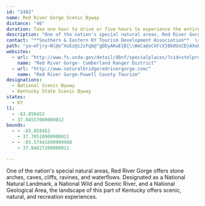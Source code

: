 ```yaml
---
id: "2482"
name: Red River Gorge Scenic Byway
distance: "46"
duration: Take one hour to drive or five hours to experience the entire byway.
description: "One of the nation's special natural areas, Red River Gorge offers stone arches, caves, cliffs, ravines, and waterflows. Designated as a National Natural Landmark, a National Wild and Scenic River, and a National Geological Area, the landscape of this part of Kentucky offers scenic, natural, and recreation experiences."
contact: "**Southern & Eastern KY Tourism Development Association**  \r\n 606-677-6095  \r\n\r\n"
path: "yu~eFjry~N|@o^XoEz@iJzFqb@^gDDyAKwE{B{\\WeCa@sCkFcX}BkOUsCD}AXoB|FsTv@cDl@yDb@yDHyBImC_BaHYeC?aBNkBb@_BhA_CzJ}OhAkAnA{@bDkBdCeAjCG|EXxAd@pH`Ej@RlBR`GP~BGxAk@lAmAxD_K|@gCn@sCJaDRmSXwDxUuz@h@yBHyAcAoWYmDi@gBsCaGy@y@mAw@wPuHcCa@mACcERiAYoAaAyE{I{AkBuAaAwHeDg@a@oAeBgLkRyAyCm@_CY_BOwBE{BNsBRsAn@yBbB_Dh@m@dBs@vF_BlFyBr@MfDIfOn@|DlAfAPdACx@Ur@]vAeA`RuOd@g@^s@RkACgAKq@oAaDi@eC?eDNmBTuAbA}C|C}GdDuPVy@vNcVrAeCXsBNcEEqBYqA_@i@yAoAyCaB}@aAo@_A{LcYo@sBI_ACmCpDk}@ZkEb@yCbCaJr@sB~@gBxCyE`JcKfCoBlBeA~BqAj@Yf@QdAYbMeAdA[p@_@`A_An@_AhHgPhB_DuAuBUk@Gs@AyCI_Ae@sA}BgEm@sAUaAKkBJyDl@{Ed@eB~@oBb@wABy@Y{D?mAFgAF[HYL]Vc@P_@p@wBj@iA^kBh@_BPw@D[Ba@j@sEDo@YiDM{ELcAtA}ELw@NaB?cAUgBC{@ZqCFmA?cAOiB}@eC_AsBqCkDg@{ASyEm@iGiDsN[sBg@oFAeCh@gICgFKaBiAcDUsAw@}ODsAReAIoAYcBHm@R_@bCGxBeBh@_ACs@_AkCEgBIm@c@_@yAYKQB_@p@g@NeA]aCc@_Bm@kD]y@eB{CiB{BUk@]eAcAaF_@_AoA_BcE{D}@qAyDyGwGoHsCqCwBaAmIuC_A?}CZ{C~@yExBk@JcBKwFsBgC?iBMy@W[_@SeACyAQg@UYkCkBKg@r@aFt@aE?mB]cEKi@o@wAaD{E{@_B}B_HYoBNiC\\gCnAoGb@qETu@n@eABYrFgB~QoIfHqBpGsC^YXc@h@uCHy@PoIEuIYcGK{Ig@iHNyDh@gFJgFa@_C_CmBKm@Dq@NYf@Wp@AhDXdAMlAk@d@YvFeF^m@Bs@OgA_@}@mA{A_Aw@kJsAoCGyC}@wB[_AYmBwAe@gAcBsAiA_CoAaAaFqB_B[mAQoBDyBMm@Wu@s@}@_BcCuKWkAa@{E?sBW{MZmDNe@nAkC`@gADkBEmA]_A}BiDiAw@o@{@Hq@pA{Cv@sAj@CfCmB|AyAxAQhCb@h@K^s@tAuJLWXS~Bs@lBRd@RpElDPHNIHUEs@oBsIy@aN]aCHeANYx@wAlAaAdCwAbBYfCs@|AIVENEb@YNOfDuCr@WPA`@CP?jBLJBd@@r@Fd@@\\DzAZl@Lf@J\\BL@h@Ed@Gp@Mv@YdAo@fFiFt@sDdAaC\\yAr@eBZkDR}ErBmFDoAo@uBu@_BsAuEg@q@yCaAqNs@}Ck@cDWo@My@y@[eAM{@CqBx@gGt@yD\\{CXsA^e@rAm@xFDlAL~@j@|BnCz@h@V@^Mn@w@d@oAHwA[sBGmIu@iPD{Bl@oAd@g@b@U~A]|BgAXC^J^^\\v@hC`HdAnFvBdEb@@vCuA\\Cb@Pt@fAhAdD^~BSxGHf@R^rC`CxAv@lAZdAA|Ar@~@Dn@`@Nf@Hv@OrBHj@N^nA`B?j@OlCHlBTlA?pANr@Rj@pAx@X`@PbAZl@rChAb@^D^E\\q@`@g@JCJNPh@?zHw@rE~@n@E^g@\\wENmAVY\\Eb@Ld@b@vGbHdAj@jFlAhANd@Ex@YlEcCn@Av@p@x@hBZ\\b@FxBEbCl@bDb@XZx@xAZ\\lGrDzBl@dAMv@k@\\m@pAkDd@oBd@w@|@m@z@?pCxAfAFjAYhBgAj@Kl@FXP~@xAXjAIhBu@xGN~A@fAGXg@p@_EvAYl@H`An@pAnAhAHb@RxDV`AX^fBrAhBEh@Jd@XfCjCh@XnARf@^Jt@C|AO~B_@lAEl@NpAr@z@bBl@`@b@`AtCpAvBt@~Ax@Nl@SPa@L}@?gDH_@h@gANmD^k@x@KnAp@rArBnCtB|@vCx@xAb@^^JzAe@bA@b@N~AbAbCVx@d@b@z@ZxEA`A]nBBr@n@lBx@r@nAXhBLnBL|@Cx@_@lCeCdAs@pAQfAJrB`CjAdBr@xBj@fDtAdCnAz@rBd@h@QzHoHr@MnD^l@Ct@_@hCyC^Mr@BfBf@|CrAlGlDnAdAr@lANd@hAlIaFtE_Aj@cA^cAD_AQsEgBeASgAC_AVw@n@s@~@]j@gDdF_DxE{@rAYd@_@l@IRi@dA]r@Yn@Wn@Yv@Sp@M`@K\\U~@Op@YzAShAAFIp@MrAKbAGvAG~AA^CfAEfGIjHIxFAjAEp@Il@Kj@Oj@Qj@g@tAWl@Qb@Wf@MNMNY\\_@Z_@Te@Pa@He@Fc@@g@C[CSEQE_@Q[QYUYYiB_BkBeBi@c@_@U]Oa@Ia@AiDb@cA^oArAaBtCg@vAWzAU|MiCdd@@dBTfB`BzE\\~AJdBCdBQfB_@bBUn@g@hAeAxB[n@]l@_@h@SXa@b@]^k@f@c@Z[Rq@\\[Li@Pk@Pu@Lw@Jy@FmEPk@?a@?e@Cq@IaG{@UEe@EQ?c@Ba@Ha@Ro@f@gChE[v@[h@YX[VOHOFOBQBc@D{@DaEFsA\\oAl@{ClBuP|MSPSRc@f@_BnBaAz@{@vAIj@Cb@@bAd@dBl@p@`Ad@j@^r@f@nDdE@d@Lr@HdAHx@@BBh@Bh@?f@A`AEj@CJCRCLKVITKRg@p@wAhB]h@Yb@MTY\\STKNKPIPIZCJCZAT?JAzAAVQvAAP?N@NFLJHFBX@d@K^Up@w@JMPMDELCL?LFJHHNLb@HXPb@L\\LTHHXRt@b@NJJNDLARELGLKJMHYPUHMBW?[?k@G[?W@KBw@f@MLg@d@g@j@MPKRGPIXCLAX?XB^DVDLFTJTHNJXBH@DFVBX@XA\\E^Q`AE^?Z?\\ZtIHpBLjBBbARbBd@hDHz@HpA?pAD`BLdANj@bBtC`GfIj@t@`AhBpAbDp@tCPlATdEBxAEbCMdB_@nCUzAg@vDi@lEc@~CObAWnAy@bDa@nAO~@IrA@hBDdB?nBMlAUnA[`Ac@f@_@Za@R}@ZIFqAn@qAv@u@x@a@lAK~B_@pTo@xJ_@hDuAjHbNlAhCTN?X?R?\\GTELGVMXSRQNSRY^u@fNs\\rAgB|ByBpAwB~JqYdAiB|@}@bAq@dCs@`GHr@Jn@NRFvA\\XDVBR?XAREd@UJEZ]NSNYJ[HYD]B]?]?]E_@EYGUM_@c@eAIWK[K_@WwBOcTDaDb@sBhAsBrAeAnC{@lAo@x@{@h@eA^gBTkDz@cJFgINm@d@}@b@[dAQjG^bAd@`@d@lBfCd@Rf@Bn@Un@g@lBgDx@eAj@_@~@Gf@Jp@^b@n@R\\^bAVd@LPLL\\ZRJTFVFh@?PAVGRKdBgALIXKd@Kb@E`@Af@BnADfA@f@B^@p@CVERGTKDE\\]n@}@Vi@|BwDf@{@LQHQPOTMVMVGh@GV?R@PB`@LZPRPXZvAnARJLBN@RA`@KXQNMJOLWPk@DQdBuMt@oDVUVc@Zg@h@g@\\YXQ^OpAa@b@Ib@?f@B\\DTD~@XZJd@Rh@R|@`@`A\\h@H\\@j@AXGVGXKh@Yh@e@NQRWLQLWLYz@}B`@eA\\u@Xo@P]nAkBlFeHh@a@d@YRMJENE^I\\EVC`@@R@^Df@LPHZL~BnAhAd@TF^Dv@@`@AXGRIh@WPKVSPSRU^m@pEoKnAaBr@k@~Am@r@MnES\\C^Ib@KXMxAy@n@_@x@]~@YjDo@xBk@LC|@S`AYnBu@VMrAi@rCiAn@]^a@^k@Rc@Rc@nCmHlBiB~Ak@hBKbBV~@^bDrBbBj@tHChADdAd@vDxC|CfAhCDrAQfCeAzAcAtAc@fAGtBXpDnA`Dv@jBRbEPhMFrDb@~A^bCbAj[nQjH|Bp@j@x@nAlArEd@pApF`Ix@x@nAz@rEdBfBdAvGzGtA`BbA|AbFnNlBrDnBbDt@~APp@ZrCKbMT~D^lBn@jBx@zAhArAS~ALlC@nALnA"
websites:
  - url: "http://www.fs.usda.gov/detail/dbnf/specialplaces/?cid=stelprdb5345319"
    name: "Red River Gorge- Cumberland Ranger District"
  - url: "http://www.naturalbridgeredrivergorge.com/"
    name: "Red River Gorge-Powell County Tourism"
designations:
  - National Scenic Byway
  - Kentucky State Scenic Byway
states:
  - KY
ll:
  - -83.858452
  - 37.84557000000012
bounds:
  - - -83.858452
    - 37.70510900000011
  - - -83.57441699999998
    - 37.84627200000011

---
```


One of the nation's special natural areas, Red River Gorge offers stone arches, caves, cliffs, ravines, and waterflows. Designated as a National Natural Landmark, a National Wild and Scenic River, and a National Geological Area, the landscape of this part of Kentucky offers scenic, natural, and recreation experiences.
